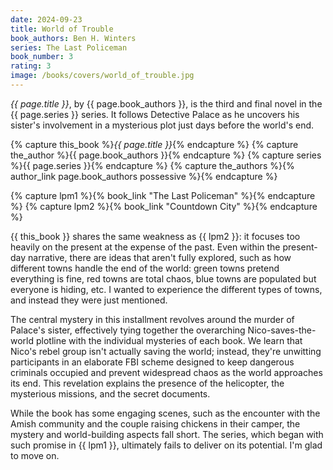 ```yaml
---
date: 2024-09-23
title: World of Trouble
book_authors: Ben H. Winters
series: The Last Policeman
book_number: 3
rating: 3
image: /books/covers/world_of_trouble.jpg
---
```


<cite class="book-title">{{ page.title }}</cite>, by <span
class="author-name">{{ page.book_authors }}</span>, is the third and final
novel in the <span class="book-series">{{ page.series }}</span> series. It
follows Detective Palace as he uncovers his sister's involvement in a
mysterious plot just days before the world's end.

{% capture this_book %}<cite class="book-title">{{ page.title }}</cite>{% endcapture %}
{% capture the_author %}<span class="author-name">{{ page.book_authors }}</span>{% endcapture %}
{% capture series %}<span class="book-series">{{ page.series }}</span>{% endcapture %}
{% capture the_authors %}{% author_link page.book_authors possessive %}{% endcapture %}

{% capture lpm1 %}{% book_link "The Last Policeman" %}{% endcapture %}
{% capture lpm2 %}{% book_link "Countdown City" %}{% endcapture %}

{{ this_book }} shares the same weakness as {{ lpm2 }}: it focuses too heavily
on the present at the expense of the past. Even within the present-day
narrative, there are ideas that aren't fully explored, such as how different
towns handle the end of the world: green towns pretend everything is fine, red
towns are total chaos, blue towns are populated but everyone is hiding, etc. I
wanted to experience the different types of towns, and instead they were just
mentioned.

The central mystery in this installment revolves around the murder of Palace's
sister, effectively tying together the overarching Nico-saves-the-world
plotline with the individual mysteries of each book. We learn that Nico's
rebel group isn't actually saving the world; instead, they're unwitting
participants in an elaborate FBI scheme designed to keep dangerous criminals
occupied and prevent widespread chaos as the world approaches its end. This
revelation explains the presence of the helicopter, the mysterious missions,
and the secret documents.

While the book has some engaging scenes, such as the encounter with the Amish
community and the couple raising chickens in their camper, the mystery and
world-building aspects fall short. The series, which began with such promise
in {{ lpm1 }}, ultimately fails to deliver on its potential. I'm glad to move
on.
